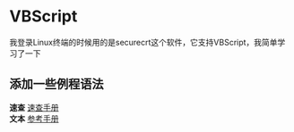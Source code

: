 # VBScript
我登录Linux终端的时候用的是securecrt这个软件，它支持VBScript，我简单学习了一下
## 添加一些例程语法
**速查** [速查手册](https://github.com/kuailedeluojie-sudo/VBScript/blob/master/VBSCRIPT%20%E9%80%9F%E6%9F%A5%E6%89%8B%E5%86%8C.chm)<br> 
**文本** [参考手册](https://github.com/kuailedeluojie-sudo/VBScript/blob/master/VBScript%E7%A8%8B%E5%BA%8F%E5%91%98%E5%8F%82%E8%80%83%E6%89%8B%E5%86%8C.pdf)<br> 